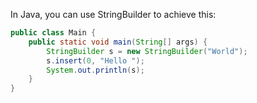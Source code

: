  In Java, you can use StringBuilder to achieve this:
```java
public class Main {
    public static void main(String[] args) {
        StringBuilder s = new StringBuilder("World");
        s.insert(0, "Hello ");
        System.out.println(s);
    }
}
```
